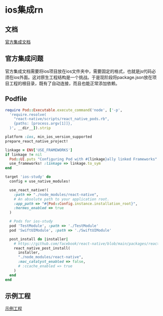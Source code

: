 # ios集成rn

## 文档

[官方集成文档](https://reactnative.dev/docs/integration-with-existing-apps)

## 官方集成问题

官方集成文档需要将ios项目放在ios文件夹中，需要固定的格式，也就是js代码必须在ios外面。这对原生工程结构是一个挑战。于是现阶段将package.json放在项目工程的根目录，既有了自动连接，而且也能正常添加依赖。

## Podfile

```rb
require Pod::Executable.execute_command('node', ['-p',
  'require.resolve(
    "react-native/scripts/react_native_pods.rb",
    {paths: [process.argv[1]]},
  )', __dir__]).strip

platform :ios, min_ios_version_supported
prepare_react_native_project!

linkage = ENV['USE_FRAMEWORKS']
if linkage != nil
  Pod::UI.puts "Configuring Pod with #{linkage}ally linked Frameworks".green
  use_frameworks! :linkage => linkage.to_sym
end

target 'ios-study' do
  config = use_native_modules!

  use_react_native!(
    :path => "./node_modules/react-native",
    # An absolute path to your application root.
    :app_path => "#{Pod::Config.instance.installation_root}",
    :hermes_enabled => true
  )

  # Pods for ios-study
  pod 'TestModule', :path => './TestModule'
  pod 'SwiftUIModule', :path => './SwiftUIModule'

  post_install do |installer|
    # https://github.com/facebook/react-native/blob/main/packages/react-native/scripts/react_native_pods.rb#L197-L202
    react_native_post_install(
      installer,
      "./node_modules/react-native",
      :mac_catalyst_enabled => false,
      # :ccache_enabled => true
    )
  end
end

```

## 示例工程

[示例工程](https://github.com/Hao-yiwen/ios-study)
